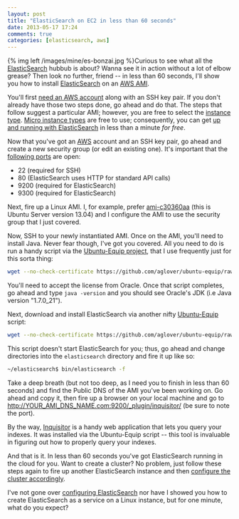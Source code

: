 ```yaml
---
layout: post
title: "ElasticSearch on EC2 in less than 60 seconds"
date: 2013-05-17 17:24
comments: true
categories: [elasticsearch, aws]
---
```


{% img left /images/mine/es-bonzai.jpg %}Curious to see what all the [ElasticSearch](http://www.elasticsearch.org/) hubbub is about? Wanna see it in action without a lot of elbow grease? Then look no further, friend -- in less than 60 seconds, I'll show you how to install [ElasticSearch](http://www.ibm.com/developerworks/java/library/j-javadev2-24/) on an [AWS AMI](http://aws.amazon.com/). 

You'll first [need an AWS account](http://www.drdobbs.com/web-development/getting-started-with-the-cloud-amazon-we/231601598) along with an SSH key pair. If you don't already have those two steps done, go ahead and do that. The steps that follow suggest a particular AMI; however, you are free to select the [instance type](http://aws.amazon.com/ec2/instance-types/). [Micro instance types](http://docs.aws.amazon.com/AWSEC2/latest/UserGuide/instance-types.html) are free to use; consequently, you can get [up and running with ElasticSearch](http://thediscoblog.com/blog/2013/05/14/the-democratization-of-search/) in less than a minute _for free_. 

<!-- more -->

Now that you've got an [AWS](http://www.ibm.com/developerworks/web/library/j-s3/) account and an SSH key pair, go ahead and create a new security group (or edit an existing one). It's important that the [following ports](http://www.elasticsearch.org/tutorials/elasticsearch-on-ec2/) are open: 

* 22 (required for SSH)
* 80 (ElasticSearch uses HTTP for standard API calls)
* 9200 (required for ElasticSearch)
* 9300 (required for ElasticSearch)

Next, fire up a Linux AMI. I, for example, prefer [ami-c30360aa](http://cloud-images.ubuntu.com/locator/ec2/ ) (this is Ubuntu Server version 13.04) and I configure the AMI to use the security group that I just covered. 

Now, SSH to your newly instantiated AMI.  Once on the AMI, you'll need to install Java. Never fear though, I've got you covered. All you need to do is run a handy script via the [Ubuntu-Equip project](https://github.com/aglover/ubuntu-equip), that I use frequently just for this sorta thing: 

``` bash 
wget --no-check-certificate https://github.com/aglover/ubuntu-equip/raw/master/equip_java.sh && bash equip_java.sh
```

You'll need to accept the license from Oracle. Once that script completes, go ahead and type  `java -version` and you should see Oracle's JDK (i.e Java version "1.7.0_21"). 

Next, download and install ElasticSearch via another nifty [Ubuntu-Equip](https://github.com/aglover/ubuntu-equip) script: 

``` bash
wget --no-check-certificate https://github.com/aglover/ubuntu-equip/raw/master/equip_elasticsearch.sh && bash equip_elasticsearch.sh
```

This script doesn't start ElasticSearch for you; thus, go ahead and change directories into the `elasticsearch` directory and fire it up like so:

``` bash
~/elasticsearch$ bin/elasticsearch -f
```

Take a deep breath (but not too deep, as I need you to finish in less than 60 seconds) and find the Public DNS of the AMI you've been working on. Go ahead and copy it, then fire up a browser on your local machine and go to http://YOUR_AMI_DNS_NAME.com:9200/_plugin/inquisitor/ (be sure to note the port). 

By the way, [Inquisitor](https://github.com/polyfractal/elasticsearch-inquisitor) is a handy web application that lets you query your indexes. It was installed via the Ubuntu-Equip script -- this tool is invaluable in figuring out how to properly query your indexes. 

And that is it. In less than 60 seconds you've got ElasticSearch running in the cloud for you. Want to create a cluster? No problem, just follow these steps again to fire up another ElasticSearch instance and then [configure the cluster accordingly](http://www.elasticsearch.org/videos/three-nodes-and-one-cluster/). 

I've not gone over [configuring ElasticSearch](http://www.elasticsearch.org/guide/reference/setup/configuration/) nor have I showed you how to create ElasticSearch as a service on a Linux instance, but for one minute, what do you expect? 



